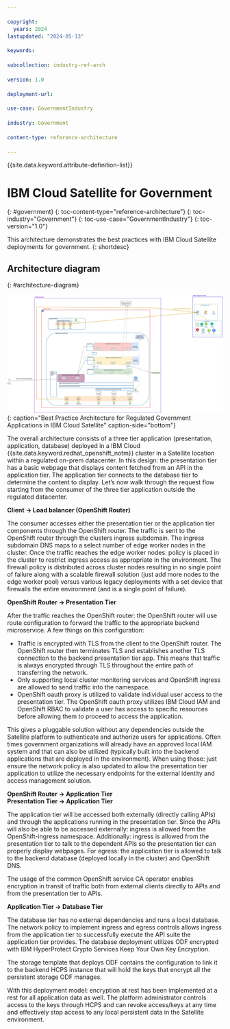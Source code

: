 ```yaml
---

copyright:
  years: 2024
lastupdated: "2024-05-13"

keywords:

subcollection: industry-ref-arch

version: 1.0

deployment-url:

use-case: GovernmentIndustry

industry: Government

content-type: reference-architecture

---
```


{{site.data.keyword.attribute-definition-list}}

# IBM Cloud Satellite for Government
{: #government}
{: toc-content-type="reference-architecture"}
{: toc-industry="Government"}
{: toc-use-case="GovernmentIndustry"}
{: toc-version="1.0"}

This architecture demonstrates the best practices with IBM Cloud Satellite deployments for government.
{: shortdesc}

## Architecture diagram
{: #architecture-diagram}

![High-Level Diagram.](../images/government-satellite.png "Automotive High-Level Diagram"){: caption="Best Practice Architecture for Regulated Government Applications in IBM Cloud Satellite" caption-side="bottom"}

The overall architecture consists of a three tier application (presentation, application, database) deployed in a IBM Cloud {{site.data.keyword.redhat_openshift_notm}} cluster in a Satellite location within a regulated on-prem datacenter. In this design: the presentation tier has a basic webpage that displays content fetched from an API in the application tier. The application tier connects to the database tier to determine the content to display. Let’s now walk through the request flow starting from the consumer of the three tier application outside the regulated datacenter.

**Client -> Load balancer (OpenShift Router)**

The consumer accesses either the presentation tier or the application tier components through the OpenShift router. The traffic is sent to the OpenShift router through the clusters ingress subdomain. The ingress subdomain DNS maps to a select number of edge worker nodes in the cluster. Once the traffic reaches the edge worker nodes: policy is placed in the cluster to restrict ingress access as appropriate in the environment. The firewall policy is distributed across cluster nodes resulting in no single point of failure along with a scalable firewall solution (just add more nodes to the edge worker pool) versus various legacy deployments with a set device that firewalls the entire environment (and is a single point of failure).

**OpenShift Router -> Presentation Tier**

After the traffic reaches the OpenShift router: the OpenShift router will use route configuration to forward the traffic to the appropriate backend microservice. A few things on this configuration:
   * Traffic is encrypted with TLS from the client to the OpenShift router. The OpenShift router then terminates TLS and establishes another TLS connection to the backend presentation tier app. This means that traffic is always encrypted through TLS throughout the entire path of transferring the network.
   * Only supporting local cluster monitoring services and OpenShift ingress are allowed to send traffic into the namespace.
   * OpenShift oauth proxy is utilized to validate individual user access to the presentation tier. The OpenShift oauth proxy utilizes IBM Cloud IAM and OpenShift RBAC to validate a user has access to specific resources before allowing them to proceed to access the application.

This gives a pluggable solution without any dependencies outside the Satellite platform to authenticate and authorize users for applications. Often times government organizations will already have an approved local IAM system and that can also be utilized (typically built into the backend applications that are deployed in the environment). When using those: just ensure the network policy is also updated to allow the presentation tier application to utilize the necessary endpoints for the external identity and access management solution.


**OpenShift Router -> Application Tier**  \
**Presentation Tier -> Application Tier**

The application tier will be accessed both externally (directly calling APIs) and through the applications running in the presentation tier. Since the APIs will also be able to be accessed externally: ingress is allowed from the OpenShift-ingress namespace. Additionally: ingress is allowed from the presentation tier to talk to the dependent APIs so the presentation tier can properly display webpages. For egress: the application tier is allowed to talk to the backend database (deployed locally in the cluster) and OpenShift DNS.

The usage of the common OpenShift service CA operator enables encryption in transit of traffic both from external clients directly to APIs and from the presentation tier to APIs.


**Application Tier -> Database Tier**

The database tier has no external dependencies and runs a local database. The network policy to implement ingress and egress controls allows ingress from the application tier to successfully execute the API suite the application tier provides. The database deployment utilizes ODF encrypted with IBM HyperProtect Crypto Services Keep Your Own Key Encryption.

The storage template that deploys ODF contains the configuration to link it to the backend HCPS instance that will hold the keys that encrypt all the persistent storage ODF manages.

With this deployment model: encryption at rest has been implemented at a rest for all application data as well. The platform administrator controls access to the keys through HCPS and can revoke access/keys at any time and effectively stop access to any local persistent data in the Satellite environment.
